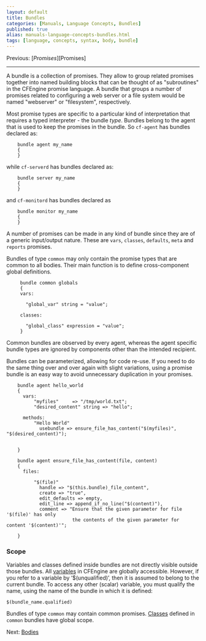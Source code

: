 ```yaml
---
layout: default
title: Bundles
categories: [Manuals, Language Concepts, Bundles]
published: true
alias: manuals-language-concepts-bundles.html
tags: [language, concepts, syntax, body, bundle]
---
```


Previous: [*Promises*][Promises]

****

A bundle is a collection of promises. They allow to group related promises 
together into named building blocks that can be thought of as "subroutines" in 
the CFEngine promise language. A bundle that groups a number of promises 
related to configuring a web server or a file system would be named 
"webserver" or "filesystem", respectively.

Most promise types are specific to a particular kind of interpretation that 
requires a typed interpreter - the bundle *type*. Bundles belong to the agent 
that is used to keep the promises in the bundle. So `cf-agent` has bundles 
declared as:

```cf3
    bundle agent my_name
    {
    }
```

while `cf-serverd` has bundles declared as:

```cf3
    bundle server my_name
    {
    }
```

and `cf-monitord` has bundles declared as

```cf3
    bundle monitor my_name
    {
    }
```

A number of promises can be made in any kind of bundle since they are of a generic input/output nature. These are `vars`, `classes`, `defaults`, `meta` and `reports` promises.

Bundles of type `common` may only contain the promise types that are common to 
all bodies. Their main function is to define cross-component global 
definitions.

```cf3
     bundle common globals
     {
     vars:
     
       "global_var" string = "value";
     
     classes:
     
       "global_class" expression = "value";
     }
```

Common bundles are observed by every agent, whereas the agent 
specific bundle types are ignored by components other than the intended 
recipient.

Bundles can be parameterized, allowing for code re-use. If you need to do the 
same thing over and over again with slight variations, using a promise bundle 
is an easy way to avoid unnecessary duplication in your promises.

```
    bundle agent hello_world
    {
      vars:
          "myfiles"     => "/tmp/world.txt";
          "desired_content" string => "hello";
    
      methods:
          "Hello World"
            usebundle => ensure_file_has_content("$(myfiles)", "$(desired_content)");
        
    
    }

    bundle agent ensure_file_has_content(file, content)
    {
      files:
    
          "$(file)"
            handle => "$(this.bundle)_file_content",
            create => "true",
            edit_defaults => empty,
            edit_line => append_if_no_line("$(content)"),
            comment => "Ensure that the given parameter for file '$(file)' has only
                        the contents of the given parameter for content '$(content)'";
    
    }
```

### Scope

Variables and classes defined inside bundles are not directly visible outside 
those bundles. All [variables](manuals-language-concepts-variables.html) in 
CFEngine are globally accessible. However, if you refer to a variable by 
‘$(unqualified)’, then it is assumed to belong to the current bundle. To 
access any other (scalar) variable, you must qualify the name, using the name 
of the bundle in which it is defined:

    $(bundle_name.qualified)

Bundles of type `common` may contain common promises. 
[Classes](manuals-language-concepts-classes.html) defined in `common` bundles 
have global scope.

Next: [Bodies](manuals-language-concepts-bodies.html)
